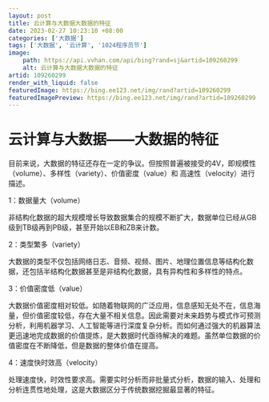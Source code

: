 ```yaml
---
layout: post
title: 云计算与大数据大数据的特征
date: 2023-02-27 10:23:10 +08:00
categories: ['大数据']
tags: ['大数据', '云计算', '1024程序员节']
image:
    path: https://api.vvhan.com/api/bing?rand=sj&artid=109260299
    alt: 云计算与大数据大数据的特征
artid: 109260299
render_with_liquid: false
featuredImage: https://bing.ee123.net/img/rand?artid=109260299
featuredImagePreview: https://bing.ee123.net/img/rand?artid=109260299
---
```


# 云计算与大数据——大数据的特征

目前来说，大数据的特征还存在一定的争议。但按照普遍被接受的4V，即规模性（volume）、多样性（variety）、价值密度（value）和 高速性（velocity）进行描述。

1：数据量大（volume）
  
非结构化数据的超大规模增长导致数据集合的规模不断扩大，数据单位已经从GB级到TB级再到PB级，甚至开始以EB和ZB来计数。

2：类型繁多（variety）
  
大数据的类型不仅包括网络日志、音频、视频、图片、地理位置信息等结构化数据，还包括半结构化数据甚至是非结构化数据，具有异构性和多样性的特点。

3：价值密度低（value）
  
大数据价值密度相对较低。如随着物联网的广泛应用，信息感知无处不在，信息海量，但价值密度较低，存在大量不相关信息。因此需要对未来趋势与模式作可预测分析，利用机器学习、人工智能等进行深度复杂分析。而如何通过强大的机器算法更迅速地完成数据的价值提炼，是大数据时代亟待解决的难题。虽然单位数据的价值密度在不断降低，但是数据的整体价值在提高。

4：速度快时效高（velocity）
  
处理速度快，时效性要求高。需要实时分析而非批量式分析，数据的输入、处理和分析连贯性地处理，这是大数据区分于传统数据挖掘最显著的特征。